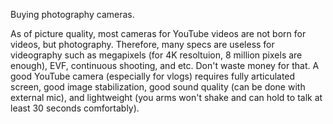 Buying photography cameras.

As of picture quality, most cameras for YouTube videos are not born for videos, but photography. Therefore, many specs are useless for videography such as megapixels (for 4K resoltuion, 8 million pixels are enough), EVF, continuous shooting, and etc. Don't waste money for that. A good YouTube camera (especially for vlogs) requires fully articulated screen, good image stabilization, good sound quality (can be done with external mic), and lightweight (you arms won't shake and can hold to talk at least 30 seconds comfortably).
